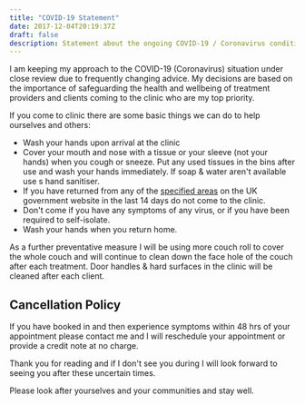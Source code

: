 ```yaml
---
title: "COVID-19 Statement"
date: 2017-12-04T20:19:37Z
draft: false
description: Statement about the ongoing COVID-19 / Coronavirus condition
---
```


I am keeping my approach to the COVID-19 (Coronavirus) situation under close review due to frequently changing advice. My decisions are based on the importance of safeguarding the health and wellbeing of treatment providers and clients coming to the clinic who are my top priority.

If you come to clinic there are some basic things we can do to help ourselves and others:

- Wash your hands upon arrival at the clinic
- Cover your mouth and nose with a tissue or your sleeve (not your hands) when you cough or sneeze. Put any used tissues in the bins after use and wash your hands immediately. If soap & water aren't available use s hand sanitiser.
- If you have returned from any of the [specified areas](https://www.gov.uk/government/publications/covid-19-specified-countries-and-areas/covid-19-specified-countries-and-areas-with-implications-for-returning-travellers-or-visitors-arriving-in-the-uk) on the UK government website in the last 14 days do not come to the clinic.
- Don't come if you have any symptoms of any virus, or if you have been required to self-isolate.
- Wash your hands when you return home.

As a further preventative measure I will be using more couch roll to cover the whole couch and will continue to clean down the face hole of the couch after each treatment. Door handles & hard surfaces in the clinic will be cleaned after each client.

## Cancellation Policy

If you have booked in and then experience symptoms within 48 hrs of your appointment please contact me and I will reschedule your appointment or provide a credit note at no charge.

Thank you for reading and if I don't see you during I will look forward to seeing you after these uncertain times. 

Please look after yourselves and your communities and stay well.
